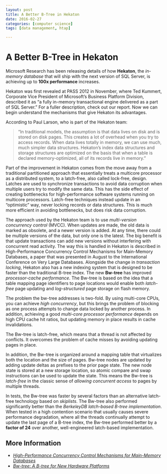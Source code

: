 ```yaml
---
layout: post
title: A Better B-Tree in Hekaton
date: 2016-02-27
categories: [computer science]
tags: [data management, htap]

---
```


# A Better B-Tree in Hekaton

Microsoft Research has been releasing details of how **Hekaton**, the *in-memory database* that will ship with the next version of SQL Server, is achieving up to **100x performance** increases.

Hekaton was first revealed at PASS 2012 in November, where Ted Kummert, Corporate Vice President of Microsoft’s Business Platform Division, described it as “a fully in-memory transactional engine delivered as a part of SQL Server.” For a fuller description, check out our report. Now we can begin understand the mechanisms that give Hekaton its advantages.

According to Paul Larson, who is part of the Hekaton team:
> “In traditional models, the assumption is that data lives on disk and is stored on disk pages. This creates a lot of overhead when you try to access records. When data lives totally in memory, we can use much, much simpler data structures. Hekaton’s index data structures and storage structures are optimized on the basis that when a table is declared memory-optimized, all of its records live in memory.”

Part of the improvement in Hekaton comes from the move away from a traditional partitioned approach that essentially treats a multicore processor as a distributed system, to a latch-free, also called lock-free, design. Latches are used to synchronize transactions to avoid data corruption when multiple users try to modify the same data. This has the side effect of creating bottlenecks for high-performance software systems running on multicore processors. Latch-free techniques instead update in an “optimistic” way, never locking records or data structures. This is much more efficient in avoiding bottlenecks, but does risk data corruption.

The approach used by the Hekaton team is to use *multi-version concurrency control* (MVCC). When updates are made, the old data is marked as obsolete, and a newer version is added. At any time, there could be multiple versions of the data, but only one is the latest. The big benefit is that update transactions can add new versions without interfering with concurrent read activity. The way this is handled in Hekaton is described in High-Performance Concurrency Control Mechanisms for Main-Memory Databases, a paper that was presented in August to the International Conference on Very Large Databases.
Alongside the change in *transaction locking*, Hekaton also has a new indexing system that is designed to be faster than the traditional B-tree index. The new **Bw-tree** has improved *processor-cache performance*. The Bw-tree is based on the idea that a table mapping page identifiers to page locations would enable both *latch-free* page updating and *log-structured* page storage on flash memory.

The problem the bw-tree addresses is two-fold. By using multi-core CPUs, you can achieve *high concurrency*, but this brings the problem of blocking as one process attempts to change data locked by another process. In addition, achieving a good *multi-core processor performance* depends on high CPU cache hit ratios, but updating memory in place results in cache invalidations.

The Bw-tree is latch-free, which means that a thread is not affected by conflicts. It overcomes the problem of cache misses by avoiding updating pages in place.

In addition, the Bw-tree is organized around a mapping table that virtualizes both the location and the size of pages. Bw-tree nodes are updated by adding update deltas as prefixes to the prior page state. The new node state is stored at a new storage location, so atomic compare and swap instructions can be used to update the state. This means the Bw-tree is *latch-free* in the classic sense of *allowing concurrent access* to pages by multiple threads.

In tests, the Bw-tree was faster by several factors than an alternative latch-free technology based on *skiplists*. The Bw-tree also performed significantly better than the *BerkeleyDB latch-based B-tree implementation*. When tested in a high contention scenario that usually causes severe performance degradation, where all the threads continually attempt to update the last page of a B-tree index, the Bw-tree performed better by a **factor of 24** over another, well-engineered latch-based implementation.

## More Information
* [*High-Performance Concurrency Control Mechanisms for Main-Memory Databases*](http://vldb.org/pvldb/vol5/p298_per-akelarson_vldb2012.pdf)
* [*Bw-tree: A B-tree for New Hardware Platforms*](http://research.microsoft.com/pubs/178758/bw-tree-icde2013-cr.pdf)